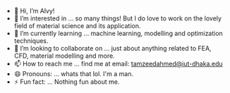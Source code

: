 - 👋 Hi, I’m Alvy!
- 👀 I’m interested in ... so many things! But I do love to work on the lovely field of material science and its application. 
- 🌱 I’m currently learning ... machine learning, modelling and optimization techniques. 
- 💞️ I’m looking to collaborate on ... just about anything related to FEA, CFD, material modelling and more. 
- 📫 How to reach me ... find me at email: tamzeedahmed@iut-dhaka.edu 
- 😄 Pronouns: ... whats that lol. I'm a man. 
- ⚡ Fun fact: ... Nothing fun about me. 

<!---
AlvyAhmed/AlvyAhmed is a ✨ special ✨ repository because its `README.md` (this file) appears on your GitHub profile.
You can click the Preview link to take a look at your changes.
--->
